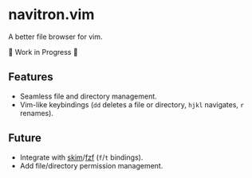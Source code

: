 # navitron.vim
A better file browser for vim.

:construction: Work in Progress :construction:

## Features
- Seamless file and directory management.
- Vim-like keybindings (`dd` deletes a file or directory, `hjkl` navigates,
  `r` renames).

## Future
- Integrate with [skim](https://github.com/lotabout/skim)/[fzf](https://github.com/junegunn/fzf) (`f`/`t` bindings).
- Add file/directory permission management.
